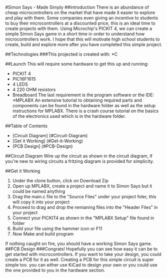 #Simon Says - Made Simply
##Introduction
There is an abundance of cheap microcontrollers on the market that have made it easier to explore and play with them.
Some companies even giving an incentive to students to buy their microcontrollers at a discounted price, this is an ideal time
to create projects with them. Using Microchip's PICKIT 4, we can create a simple Simon Says game in a short time in order to
understand how microcontrollers work. I hope that this will motivate high school students to create, build and explore 
more after you have completed this simple project. 

##Technologies 
###This projected is created with:
*C

##Launch
This will require some hardware to get this up and running:
* PICKIT 4 
* PIC16F1615
* 4 LEDS
* 4 220 OHM resistors
* Breadboard 
The last requirement is the program software or the IDE:
*MPLABX
An extensive tutorial to obtaining required parts and components can be found in the hardware folder as well as the setup 
instructions for MPLABX. There is a crash course tutorial on the basics of the electronics used which is in the hardware 
folder. 

##Table of Contents
* [Circuit Diagram] (#Circuit-Diagram)
* [Get it Working] (#Get-it-Working)
* [PCB Design] (#PCB-Design)

##Circuit Diagram 
Wire up the circuit as shown in the circuit diagram, if you're new to wiring circuits a fritzing diagram is provided 
for simplicity. 

##Get it Working 
1. Under the clone button, click on Download Zip
2. Open up MPLABX, create a project and name it to Simon Says but it could be named anything
3. Drag the main.c file to the "Source Files" under your project foler, this will copy it into your project
4. Proceed to drag and drop the remianing files into the "Header Files" in your project
5. Connect your PICKIT4 as shown in the "MPLABX Setup" file found in folder
6. Build your file using the hammer icon or F11
7. Now Make and build program 

If nothing caught on fire, you should have a working Simon Says game.  
##PCB Design 
###Congrats!
Hopefully you can see how easy it can be to get started with microcontrollers. If you want to take your design, you could 
create a PCB for it as well. Creating a PCB for this simple circuit is super simple too. you can either use KiCad to
design your own or you could use the one provided to you in the hardware section. 

